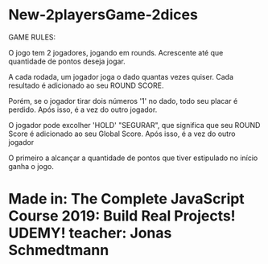 # New-2playersGame-2dices

GAME RULES:



O jogo tem 2 jogadores, jogando em rounds. Acrescente até que quantidade de pontos deseja jogar.

A cada rodada, um jogador joga o dado quantas vezes quiser. Cada resultado é adicionado ao seu ROUND SCORE.

Porém, se o jogador tirar dois números '1' no dado, todo seu placar é perdido. Após isso, é a vez do outro jogador.

O jogador pode excolher 'HOLD' "SEGURAR", que significa que seu ROUND Score é adicionado ao seu Global Score. Após isso, é a vez do outro jogador

O primeiro a alcançar a quantidade de pontos que tiver estipulado no início ganha o jogo.



 # Made in: The Complete JavaScript Course 2019: Build Real Projects! UDEMY! teacher: Jonas Schmedtmann
